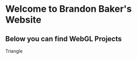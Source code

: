 # Welcome to Brandon Baker's Website

## Below you can find WebGL Projects

<a ref="https://bakebran.github.io/Brandon_Baker_IC1/index.html">Triangle</a>
